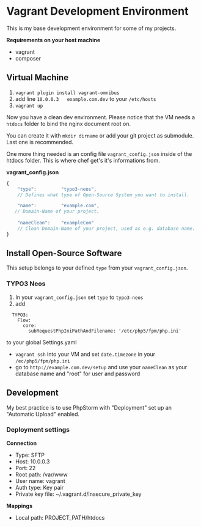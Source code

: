 # Vagrant Development Environment

This is my base development environment for some of my projects.

__Requirements on your host machine__

- vagrant
- composer

## Virtual Machine

1. `vagrant plugin install vagrant-omnibus`
2. add line `10.0.0.3	example.com.dev` to your `/etc/hosts`
3. `vagrant up`

Now you have a clean dev environment. Please notice that the VM needs a `htdocs` folder to bind the nginx document root on.

You can create it with `mkdir dirname` or add your git project as submodule. Last one is recommended.

One more thing needed is an config file `vagrant_config.json` inside of the htdocs folder. 
This is where chef get's it's informations from.

__vagrant_config.json__

```javascript
{
	"type": 		"typo3-neos", 
    // Defines what type of Open-Source System you want to install.

	"name": 		"example.com",
   // Domain-Name of your project.
    
	"nameClean":	"exampleCom"
    // Clean Domain-Name of your project, used as e.g. database name.
}
```

## Install Open-Source Software #

This setup belongs to your defined `type` from your `vagrant_config.json`.

### TYPO3 Neos ###
1. In your `vagrant_config.json` set `type` to `typo3-neos`
2. add 
```
  TYPO3:
    Flow:
      core:
        subRequestPhpIniPathAndFilename: '/etc/php5/fpm/php.ini'
``` 
to your global Settings.yaml
- `vagrant ssh` into your VM and set `date.timezone` in your `/ec/php5/fpm/php.ini`
- go to `http://example.com.dev/setup` and use your `nameClean` as your database name and "root" for user and password

## Development #
My best practice is to use PhpStorm with "Deployment" set up an "Automatic Upload" enabled.

### Deployment settings ###
__Connection__

- Type: SFTP
- Host: 10.0.0.3
- Port: 22
- Root path: /var/www
- User name: vagrant
- Auth type: Key pair
- Private key file: ~/.vagrant.d/insecure_private_key

__Mappings__

- Local path: PROJECT_PATH/htdocs
